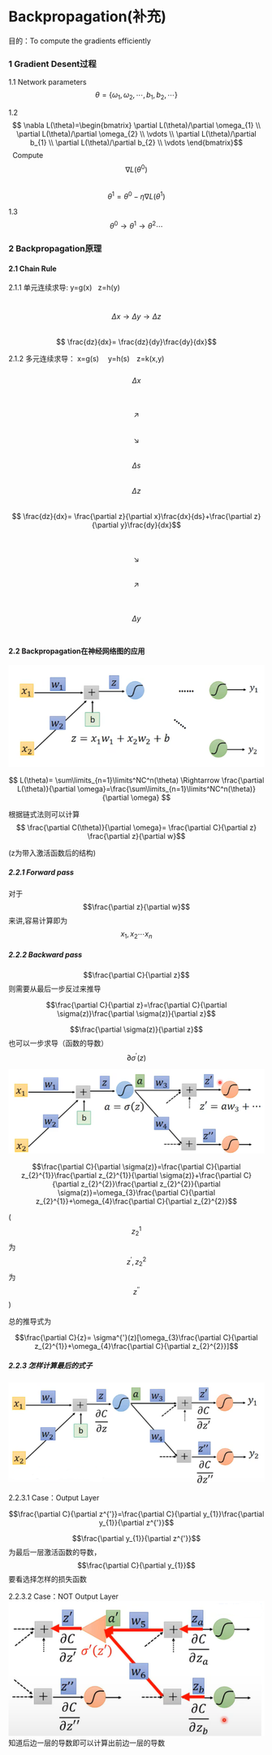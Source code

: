 # Backpropagation(补充)

目的：To compute the gradients efficiently

### 1 Gradient Desent过程

1.1 Network parameters $$ \theta = \{\omega_{1}, \omega_{2} ,\cdots, b_{1}, b_{2},\cdots\}$$

1.2 $$  \nabla L(\theta)=\begin{bmatrix} \partial L(\theta)/\partial \omega_{1} \\ \partial L(\theta)/\partial \omega_{2} \\ \vdots \\ \partial L(\theta)/\partial b_{1} \\ \partial L(\theta)/\partial b_{2} \\ \vdots \end{bmatrix}$$ &nbsp; Compute $$ \nabla L(\theta^0)$$ &nbsp;  &nbsp; $$\theta^1 = \theta^0 - \eta\nabla L(\theta^1)$$

1.3 $$ \theta^0 \longrightarrow \theta^1 \longrightarrow \theta^2 \cdots$$

### 2 Backpropagation原理

#### 2.1 Chain Rule 

2.1.1 单元连续求导: y=g(x)&nbsp; &nbsp;z=h(y)

&emsp; &emsp; &emsp;$$ \Delta x\rightarrow \Delta y \rightarrow \Delta z $$ &emsp; &emsp; $$ \frac{dz}{dx}= \frac{dz}{dy}\frac{dy}{dx}$$

2.1.2 多元连续求导： x=g(s) &emsp;y=h(s)&emsp;z=k(x,y)<br>
&emsp; &emsp; $$\Delta x$$<br>
&emsp; $$\nearrow$$ &emsp; $$\searrow$$<br>
$$\Delta s$$ &emsp; &emsp; &emsp;$$\Delta z$$ &emsp; &emsp;$$ \frac{dz}{dx}= \frac{\partial z}{\partial x}\frac{dx}{ds}+\frac{\partial z}{\partial y}\frac{dy}{dx}$$<br>
&emsp; $$\searrow$$ &emsp; $$\nearrow$$<br>
&emsp; &emsp; $$\Delta y$$ <br>

#### 2.2 Backpropagation在神经网络图的应用

![](.\img\1.png)

$$
L(\theta)= \sum\limits_{n=1}\limits^NC^n(\theta)  \Rightarrow   \frac{\partial L(\theta)}{\partial \omega}=\frac{\sum\limits_{n=1}\limits^NC^n(\theta)}{\partial \omega}
$$

根据链式法则可以计算 $$ \frac{\partial C(\theta)}{\partial \omega}= \frac{\partial C}{\partial z} \frac{\partial z}{\partial w}$$

(z为带入激活函数后的结构)

##### 2.2.1 Forward pass

对于$$\frac{\partial z}{\partial w}$$来讲,容易计算即为$$ x_{1}, x_{2} \cdots x_{n}$$

##### 2.2.2 Backward pass

$$\frac{\partial C}{\partial z}$$则需要从最后一步反过来推导

$$\frac{\partial C}{\partial z}=\frac{\partial C}{\partial \sigma(z)}\frac{\partial \sigma(z)}{\partial z}$$

$$\frac{\partial \sigma(z)}{\partial z}$$也可以一步求导（函数的导数）$$ \partial \sigma ^{'}(z)$$

![](./img/2.png)











$$\frac{\partial C}{\partial \sigma(z)}=\frac{\partial C}{\partial z_{2}^{1}}\frac{\partial z_{2}^{1}}{\partial \sigma(z)}+\frac{\partial C}{\partial z_{2}^{2}}\frac{\partial z_{2}^{2}}{\partial \sigma(z)}=\omega_{3}\frac{\partial C}{\partial z_{2}^{1}}+\omega_{4}\frac{\partial C}{\partial z_{2}^{2}}$$

($$ z_{2}^{1}$$为$$z^{'},z_{2}^{2}$$为$$z^{''}$$)


总的推导式为



$$\frac{\partial C}{z}= \sigma^{'}(z)[\omega_{3}\frac{\partial C}{\partial z_{2}^{1}}+\omega_{4}\frac{\partial C}{\partial z_{2}^{2}}]$$

##### 2.2.3 怎样计算最后的式子

![](./img/3.png)

2.2.3.1 Case：Output Layer

$$\frac{\partial C}{\partial z^{'}}=\frac{\partial C}{\partial y_{1}}\frac{\partial y_{1}}{\partial z^{'}}$$

$$\frac{\partial y_{1}}{\partial z^{'}}$$为最后一层激活函数的导数，$$\frac{\partial C}{\partial y_{1}}$$要看选择怎样的损失函数

2.2.3.2 Case：NOT Output Layer
![](.\img\4.png)<br>
知道后边一层的导数即可以计算出前边一层的导数